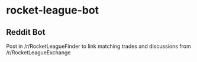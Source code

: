 # rocket-league-bot
## Reddit Bot
Post in /r/RocketLeagueFinder to link matching trades and discussions from /r/RocketLeagueExchange
